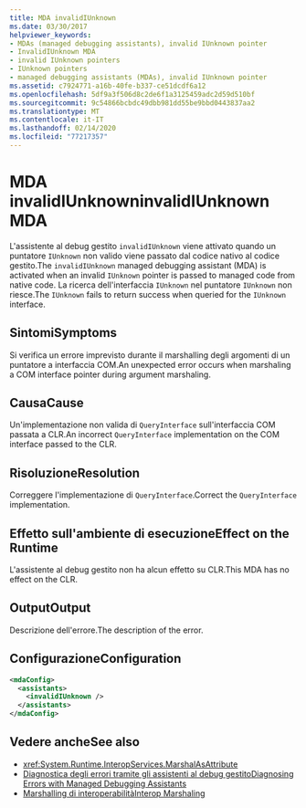```yaml
---
title: MDA invalidIUnknown
ms.date: 03/30/2017
helpviewer_keywords:
- MDAs (managed debugging assistants), invalid IUnknown pointer
- InvalidIUnknown MDA
- invalid IUnknown pointers
- IUnknown pointers
- managed debugging assistants (MDAs), invalid IUnknown pointer
ms.assetid: c7924771-a16b-40fe-b337-ce51dcdf6a12
ms.openlocfilehash: 5df9a3f506d8c2de6f1a3125459adc2d59d510bf
ms.sourcegitcommit: 9c54866bcbdc49dbb981dd55be9bbd0443837aa2
ms.translationtype: MT
ms.contentlocale: it-IT
ms.lasthandoff: 02/14/2020
ms.locfileid: "77217357"
---
```

# <a name="invalidiunknown-mda"></a><span data-ttu-id="0b50a-102">MDA invalidIUnknown</span><span class="sxs-lookup"><span data-stu-id="0b50a-102">invalidIUnknown MDA</span></span>
<span data-ttu-id="0b50a-103">L'assistente al debug gestito `invalidIUnknown` viene attivato quando un puntatore `IUnknown` non valido viene passato dal codice nativo al codice gestito.</span><span class="sxs-lookup"><span data-stu-id="0b50a-103">The `invalidIUnknown` managed debugging assistant (MDA) is activated when an invalid `IUnknown` pointer is passed to managed code from native code.</span></span> <span data-ttu-id="0b50a-104">La ricerca dell'interfaccia `IUnknown` nel puntatore `IUnknown` non riesce.</span><span class="sxs-lookup"><span data-stu-id="0b50a-104">The `IUnknown` fails to return success when queried for the `IUnknown` interface.</span></span>  
  
## <a name="symptoms"></a><span data-ttu-id="0b50a-105">Sintomi</span><span class="sxs-lookup"><span data-stu-id="0b50a-105">Symptoms</span></span>  
 <span data-ttu-id="0b50a-106">Si verifica un errore imprevisto durante il marshalling degli argomenti di un puntatore a interfaccia COM.</span><span class="sxs-lookup"><span data-stu-id="0b50a-106">An unexpected error occurs when marshaling a COM interface pointer during argument marshaling.</span></span>  
  
## <a name="cause"></a><span data-ttu-id="0b50a-107">Causa</span><span class="sxs-lookup"><span data-stu-id="0b50a-107">Cause</span></span>  
 <span data-ttu-id="0b50a-108">Un'implementazione non valida di `QueryInterface` sull'interfaccia COM passata a CLR.</span><span class="sxs-lookup"><span data-stu-id="0b50a-108">An incorrect `QueryInterface` implementation on the COM interface passed to the CLR.</span></span>  
  
## <a name="resolution"></a><span data-ttu-id="0b50a-109">Risoluzione</span><span class="sxs-lookup"><span data-stu-id="0b50a-109">Resolution</span></span>  
 <span data-ttu-id="0b50a-110">Correggere l'implementazione di `QueryInterface`.</span><span class="sxs-lookup"><span data-stu-id="0b50a-110">Correct the `QueryInterface` implementation.</span></span>  
  
## <a name="effect-on-the-runtime"></a><span data-ttu-id="0b50a-111">Effetto sull'ambiente di esecuzione</span><span class="sxs-lookup"><span data-stu-id="0b50a-111">Effect on the Runtime</span></span>  
 <span data-ttu-id="0b50a-112">L'assistente al debug gestito non ha alcun effetto su CLR.</span><span class="sxs-lookup"><span data-stu-id="0b50a-112">This MDA has no effect on the CLR.</span></span>  
  
## <a name="output"></a><span data-ttu-id="0b50a-113">Output</span><span class="sxs-lookup"><span data-stu-id="0b50a-113">Output</span></span>  
 <span data-ttu-id="0b50a-114">Descrizione dell'errore.</span><span class="sxs-lookup"><span data-stu-id="0b50a-114">The description of the error.</span></span>  
  
## <a name="configuration"></a><span data-ttu-id="0b50a-115">Configurazione</span><span class="sxs-lookup"><span data-stu-id="0b50a-115">Configuration</span></span>  
  
```xml  
<mdaConfig>  
  <assistants>  
    <invalidIUnknown />  
  </assistants>  
</mdaConfig>  
```  
  
## <a name="see-also"></a><span data-ttu-id="0b50a-116">Vedere anche</span><span class="sxs-lookup"><span data-stu-id="0b50a-116">See also</span></span>

- <xref:System.Runtime.InteropServices.MarshalAsAttribute>
- [<span data-ttu-id="0b50a-117">Diagnostica degli errori tramite gli assistenti al debug gestito</span><span class="sxs-lookup"><span data-stu-id="0b50a-117">Diagnosing Errors with Managed Debugging Assistants</span></span>](diagnosing-errors-with-managed-debugging-assistants.md)
- [<span data-ttu-id="0b50a-118">Marshalling di interoperabilità</span><span class="sxs-lookup"><span data-stu-id="0b50a-118">Interop Marshaling</span></span>](../interop/interop-marshaling.md)
